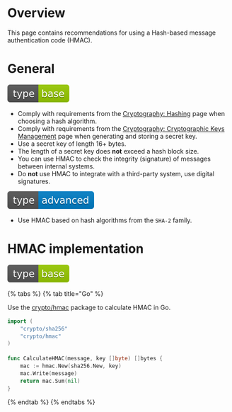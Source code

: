 # Overview

This page contains recommendations for using a Hash-based message authentication code (HMAC).

# General

<div align="left">
<img src="/.gitbook/assets/type-base-icon.svg">
</div>

- Comply with requirements from the [Cryptography: Hashing](/Web%20Application/Cryptography/Hashing/README.md) page when choosing a hash algorithm.
- Comply with requirements from the [Cryptography: Cryptographic Keys Management](/Web%20Application/Cryptography/Cryptographic%20Keys%20Management/README.md) page when generating and storing a secret key.
- Use a secret key of length 16+ bytes.
- The length of a secret key does **not** exceed a hash block size.
- You can use HMAC to check the integrity (signature) of messages between internal systems.
- Do **not** use HMAC to integrate with a third-party system, use digital signatures.

<div align="left">
<img src="/.gitbook/assets/type-advanced-icon.svg">
</div>

-  Use HMAC based on hash algorithms from the `SHA-2` family.

# HMAC implementation

<div align="left">
<img src="/.gitbook/assets/type-base-icon.svg">
</div>

{% tabs %}
{% tab title="Go" %}

Use the [crypto/hmac](https://pkg.go.dev/crypto/hmac) package to calculate HMAC in Go.

```go
import (
    "crypto/sha256"
    "crypto/hmac"
)

func CalculateHMAC(message, key []byte) []bytes {
    mac := hmac.New(sha256.New, key)
    mac.Write(message)
    return mac.Sum(nil)
}
```
{% endtab %}
{% endtabs %}
